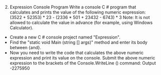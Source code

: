 2. Expression Console Program
Write a console C # program that calculates and prints the value of the following numeric expression:
(3522 + 52353) * 23 - (2336 * 501 + 23432 - 6743) * 3
Note: It is not allowed to calculate the value in advance (for example, using Windows Calculator).
- Create a new C # console project named "Expression".
- Find the "static void Main (string [] args)" method and enter its body between {and}.
- Now you need to write the code that calculates the above numeric expression and print its value on the console. Submit the above numeric expression to the brackets of the Console.WriteLine () command:
Output
-2275950
